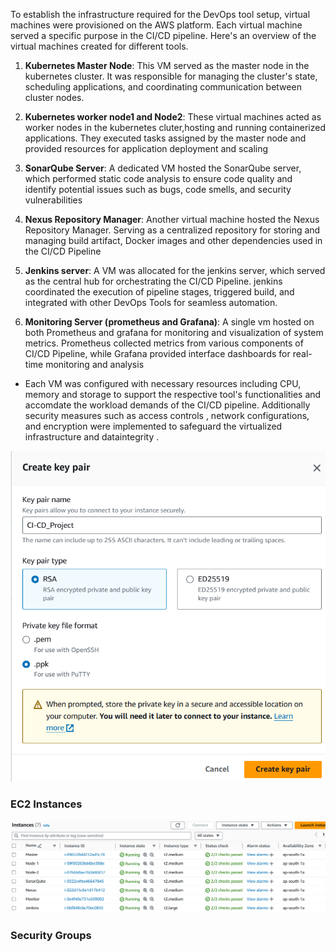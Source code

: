To establish the infrastructure required for the DevOps tool setup, virtual machines were provisioned on the AWS platform. Each virtual machine served a specific purpose in the CI/CD pipeline. Here's an overview of the virtual machines created for different tools.

1. **Kubernetes Master Node**: This VM served as the master node in the kubernetes cluster. It was  responsible for managing the cluster's state, scheduling applications, and coordinating communication between cluster nodes.

2. **Kubernetes worker node1 and Node2**: These virtual machines acted as  worker nodes in the kubernetes cluter,hosting and running containerized applications. They executed tasks assigned by the master node and provided resources for application deployment and scaling

3. **SonarQube Server**: A dedicated VM hosted the SonarQube server, which performed static code analysis to ensure code quality and identify potential issues such as bugs, code smells, and security vulnerabilities

4. **Nexus Repository Manager**: Another virtual machine hosted the Nexus Repository Manager. Serving as a centralized  repository for storing and managing build artifact, Docker images and other dependencies used in the CI/CD Pipeline

5. **Jenkins server**: A VM was allocated for the jenkins server, which served as the central hub for orchestrating the CI/CD Pipeline. jenkins coordinated the execution of pipeline stages, triggered build, and integrated with other DevOps Tools for seamless automation.

6. **Monitoring Server (prometheus and Grafana)**: A single vm hosted on both Prometheus and grafana for monitoring and visualization of system metrics. Prometheus collected metrics from various components of CI/CD Pipeline, while Grafana provided interface dashboards for real-time monitoring and analysis

- Each VM was configured with necessary resources including CPU, memory and storage to support the respective tool's functionalities and accomdate the workload demands of the CI/CD pipeline. Additionally security measures such as access controls , network configurations, and encryption were implemented to safeguard the virtualized infrastructure and dataintegrity .

![Keypair-cretion](./Images/image.png)

### EC2 Instances
![VMs](./Images/VMs.png)

### Security Groups



